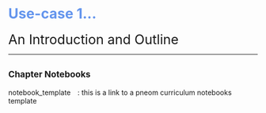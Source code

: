 # <span style="color:cornflowerblue;">Use-case 1... </span>

<span style="font-size:20pt">An Introduction and Outline</span>


---


## <span style="font-size:smaller;">Chapter Notebooks</span>

notebook_template  [<i class="fa-solid fa-arrow-circle-right" style="margin-left:10px;color:teal;"></i>](notebooks/notebook-template)
: this is a link to a pneom curriculum notebooks template
